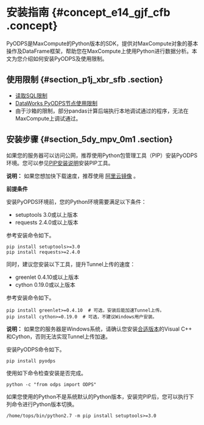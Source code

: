 # 安装指南 {#concept_e14_gjf_cfb .concept}

PyODPS是MaxCompute的Python版本的SDK，提供对MaxCompute对象的基本操作及DataFrame框架，帮助您在MaxCompute上使用Python进行数据分析。本文为您介绍如何安装PyODPS及使用限制。

## 使用限制 {#section_p1j_xbr_sfb .section}

-   [读取SQL限制](cn.zh-CN/开发/PyODPS/基本操作/SQL.md#section_p3z_1sm_cfb)
-   [DataWorks PyODPS节点使用限制](cn.zh-CN/开发/PyODPS/工具平台使用指南/DataWorks用户使用指南.md#section_ixn_ypg_cfb)
-   由于沙箱的限制，部分pandas计算后端执行本地调试通过的程序，无法在MaxCompute上调试通过。

## 安装步骤 {#section_5dy_mpv_0m1 .section}

如果您的服务器可以访问公网，推荐使用Python包管理工具（PIP）安装PyODPS环境。您可以参见[PIP安装说明](https://pip.pypa.io/en/stable/installing/)安装PIP工具。

**说明：** 如果您想加快下载速度，推荐使用 [阿里云镜像](https://mirrors.aliyun.com/pypi/) 。

**前提条件**

安装PyOPDS环境前，您的Python环境需要满足以下条件：

-   setuptools 3.0或以上版本
-   requests 2.4.0或以上版本

参考安装命令如下。

``` {#codeblock_unx_31v_248}
pip install setuptools>=3.0
pip install requests>=2.4.0
```

同时，建议您安装以下工具，提升Tunnel上传的速度：

-   greenlet 0.4.10或以上版本
-   cython 0.19.0或以上版本

参考安装命令如下。

``` {#codeblock_9rz_75a_5t3}
pip install greenlet>=0.4.10  # 可选，安装后能加速Tunnel上传。
pip install cython>=0.19.0  # 可选，不建议Windows用户安装。
```

**说明：** 如果您的服务器是Windows系统，请确认您安装[合适版本](https://wiki.python.org/moin/WindowsCompilers)的Visual C++ 和Cython，否则无法实现Tunnel上传加速。

安装PyODPS命令如下。

``` {#codeblock_o98_9fd_wpv}
pip install pyodps
```

使用如下命令检查安装是否完成。

``` {#codeblock_ck7_2lj_p0e}
python -c "from odps import ODPS"
```

如果您使用的Python不是系统默认的Python版本，安装完PIP后，您可以执行下列命令进行Python版本切换。

``` {#codeblock_kqx_wzo_hrt}
/home/tops/bin/python2.7 -m pip install setuptools>=3.0
```

